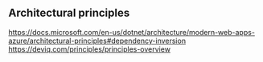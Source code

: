 ## Architectural principles
https://docs.microsoft.com/en-us/dotnet/architecture/modern-web-apps-azure/architectural-principles#dependency-inversion
https://deviq.com/principles/principles-overview
